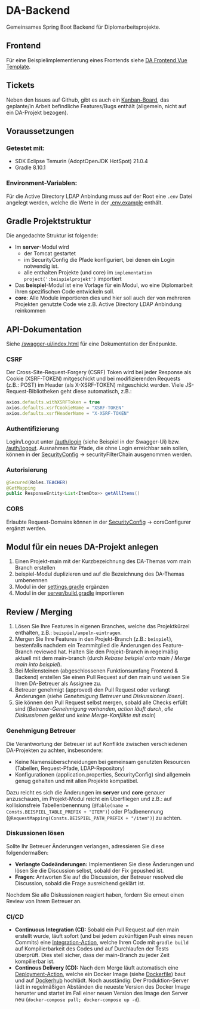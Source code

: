 # DA-Backend

Gemeinsames Spring Boot Backend für Diplomarbeitsprojekte.

## Frontend

Für eine Beispielimplementierung eines Frontends siehe [DA Frontend Vue Template](https://github.com/TGM-HIT/DA-Frontend-Vue-Template).

## Tickets

Neben den Issues auf Github, gibt es auch ein [Kanban-Board](https://projekte.tgm.ac.at/youtrack/agiles/145-117/current), das geplante/in Arbeit befindliche Features/Bugs enthält (allgemein, nicht auf ein DA-Projekt bezogen).

## Voraussetzungen

### Getestet mit:

- SDK Eclipse Temurin (AdoptOpenJDK HotSpot) 21.0.4
- Gradle 8.10.1

### Environment-Variablen:

Für die Active Directory LDAP Anbindung muss auf der Root eine `.env` Datei angelegt werden, welche die Werte in der [.env.example](.env.example) enthält.

## Gradle Projektstruktur

Die angedachte Struktur ist folgende:

- Im **server**-Modul wird
    - der Tomcat gestartet
    - im SecurityConfig die Pfade konfiguriert, bei denen ein Login notwendig ist.
    - alle enthalten Projekte (und core) im `implementation project(':beispielprojekt')` importiert
- Das **beispiel**-Modul ist eine Vorlage für ein Modul, wo eine Diplomarbeit ihren spezifischen Code entwickeln soll.
- **core**: Alle Module importieren dies und hier soll auch der von mehreren Projekten genutzte Code wie z.B. Active Directory LDAP Anbindung reinkommen

## API-Dokumentation

Siehe [/swagger-ui/index.html](http://localhost:8080/swagger-ui/index.html) für eine Dokumentation der Endpunkte.

### CSRF

Der Cross-Site-Request-Forgery (CSRF) Token wird bei jeder Response als Cookie (XSRF-TOKEN) mitgeschickt und bei modifizierenden Requests (z.B.: POST) im Header (als X-XSRF-TOKEN) mitgeschickt werden.
Viele JS-Request-Bibliotheken geht diese automatisch, z.B.:

```ts
axios.defaults.withXSRFToken = true
axios.defaults.xsrfCookieName = "XSRF-TOKEN"
axios.defaults.xsrfHeaderName = "X-XSRF-TOKEN"
```

### Authentifizierung

Login/Logout unter [/auth/login](http://localhost:8080/swagger-ui/index.html#/authentication-controller/authenticateUser) (siehe Beispiel in der Swagger-Ui) bzw. [/auth/logout](http://localhost:8080/swagger-ui/index.html#/authentication-controller/logout).
Ausnahmen für Pfade, die ohne Login erreichbar sein sollen, können in der [SecurityConfig](server/src/main/java/at/ac/tgm/config/SecurityConfig.java) -> securityFilterChain ausgenommen werden.

### Autorisierung

```java
@Secured(Roles.TEACHER)
@GetMapping
public ResponseEntity<List<ItemDto>> getAllItems()
```

### CORS

Erlaubte Request-Domains können in der [SecurityConfig](server/src/main/java/at/ac/tgm/config/SecurityConfig.java) -> corsConfigurer ergänzt werden.

## Modul für ein neues DA-Projekt anlegen

1. Einen Projekt-main mit der Kurzbezeichnung des DA-Themas vom main Branch erstellen
2. beispiel-Modul duplizieren und auf die Bezeichnung des DA-Themas umbenennen
3. Modul in der [settings.gradle](settings.gradle) ergänzen
4. Modul in der [server/build.gradle](server/build.gradle) importieren

## Review / Merging

1. Lösen Sie Ihre Features in eigenen Branches, welche das Projektkürzel enthalten, z.B.: `beispiel/ampeln-eintragen`.
2. Mergen Sie Ihre Features in den Projekt-Branch (z.B.: `beispiel`), bestenfalls nachdem ein Teammitglied die Änderungen des Feature-Branch reviewed hat. Halten Sie den Projekt-Branch in regelmäßig aktuell mit dem main-branch (durch *Rebase beispiel onto main* / *Merge main into beispiel*).
3. Bei Meilensteinen (abgeschlossenen Funktionsumfang Frontend & Backend) erstellen Sie einen Pull Request auf den main und weisen Sie Ihren DA-Betreuer als Assignee zu.
4. Betreuer genehmigt (approved) den Pull Request oder verlangt Änderungen (siehe *Genehmigung Betreuer* und *Diskussionen lösen*).
5. Sie können den Pull Request selbst mergen, sobald alle Checks erfüllt sind (*Betreuer-Genehmigung vorhanden*, *action läuft durch*, *alle Diskussionen gelöst* und *keine Merge-Konflikte mit main*)

### Genehmigung Betreuer

Die Verantwortung der Betreuer ist auf Konflikte zwischen verschiedenen DA-Projekten zu achten, insbesondere:
* Keine Namensüberschneidungen bei gemeinsam genutzten Resourcen (Tabellen, Request-Pfade, LDAP-Repository)
* Konfigurationen (application.properties, SecurityConfig) sind allgemein genug gehalten und mit allen Projekte kompatibel.

Dazu reicht es sich die Änderungen im **server** und **core** genauer anzuschauen, im Projekt-Modul reicht ein Überfliegen und z.B.: auf kollisionsfreie Tabellenbenennung (`@Table(name = Consts.BEISPIEL_TABLE_PREFIX + "ITEM")`) oder Pfadbenennung (`@RequestMapping(Consts.BEISPIEL_PATH_PREFIX + "/item")`) zu achten.

### Diskussionen lösen 

Sollte Ihr Betreuer Änderungen verlangen, adressieren Sie diese folgendermaßen:

* **Verlangte Codeänderungen:** Implementieren Sie diese Änderungen und lösen Sie die Discussion selbst, sobald der Fix gepushed ist.
* **Fragen:** Antworten Sie auf die Discussion, der Betreuer resolved die Discussion, sobald die Frage ausreichend geklärt ist.

Nochdem Sie alle Diskussionen reagiert haben, fordern Sie erneut einen Review von Ihrem Betreuer an.

### CI/CD

* **Continuous Integration (CI):** Sobald ein Pull Request auf den main erstellt wurde, läuft sofort (und bei jedem zukünftigen Push eines neuen Commits) eine [Integration-Action](.github/gradle-build.yml), welche Ihren Code mit `gradle build` auf Kompilierbarkeit des Codes und auf Durchlaufen der Tests überprüft. Dies stell sicher, dass der main-Branch zu jeder Zeit kompilierbar ist.
* **Continous Delivery (CD):** Nach dem Merge läuft automatisch eine [Deployment-Action](.github/docker-build-push.yml), welche ein Docker Image (siehe [Dockerfile](Dockerfile)) baut und auf [Dockerhub](https://hub.docker.com/repository/docker/mpointner/da-backend/general) hochlädt. Noch ausständig: Der Produktion-Server lädt in regelmäßigen Abständen die neueste Version des Docker Image herunter und startet im Fall einer neuen Version des Image den Server neu (`docker-compose pull; docker-compose up -d`).

